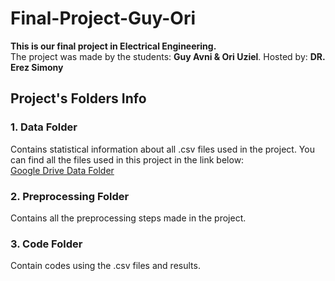 # **Final-Project-Guy-Ori**
**This is our final project in Electrical Engineering.<br>**
The project was made by the students: **Guy Avni & Ori Uziel**. Hosted by: **DR. Erez Simony**

## Project's Folders Info
### 1. Data Folder
Contains statistical information about all .csv files used in the project.
You can find all the files used in this project in the link below: <br>
[Google Drive Data Folder](https://drive.google.com/drive/folders/1_WELf5fco1d2vubjrqySSxGhQnDRnOIl?usp=sharing)
### 2. Preprocessing Folder
Contains all the preprocessing steps made in the project.
### 3. Code Folder
Contain codes using the .csv files and results.
